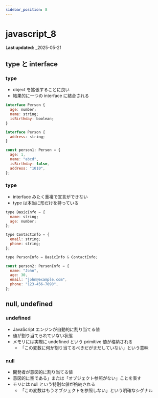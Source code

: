 ```yaml
---
sidebar_position: 8
---
```


# javascript_8

**Last updated:** \_2025-05-21

## type と interface

### type

- object を拡張することに良い
- 結果的に一つの interface に結合される

```javaScript
interface Person {
  age: number;
  name: string;
  isBirthday: boolean;
}

interface Person {
  address: string;
}

const person1: Person = {
  age: 1,
  name: "abcd",
  isBirthday: false,
  address: "1010",
};
```

### type

- interface みたく重複で宣言ができない
- type は本当に形だけを持っている

```javaScript
type BasicInfo = {
  name: string;
  age: number;
};

type ContactInfo = {
  email: string;
  phone: string;
};

type PersonInfo = BasicInfo & ContactInfo;

const person2: PersonInfo = {
  name: "John",
  age: 30,
  email: "john@example.com",
  phone: "123-456-7890",
};
```

## null, undefined

### undefined

- JavaScript エンジンが自動的に割り当てる値
- 値が割り当てられていない状態
- メモリには実際に undefined という primitive 値が格納される
  - 「この変数に何か割り当てるべきだがまだしていない」という意味

### null

- 開発者が意図的に割り当てる値
- 意図的に空である」または「オブジェクト参照がない」ことを表す
- モリには null という特別な値が格納される
  - 「この変数はもうオブジェクトを参照しない」という明確なシグナル
